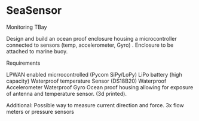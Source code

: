 # SeaSensor
Monitoring TBay

Design and build an ocean proof enclosure housing a microcontroller connected to sensors (temp, accelerometer, Gyro) . Enclosure to be attached to marine buoy.

Requirements

LPWAN enabled micrrocontrolled (Pycom SiPy/LoPy)
LiPo battery (high capacity)
Waterproof temperature Sensor (DS18B20)
Waterproof Accelerometer
Waterproof Gyro
Ocean proof housing allowing for exposure of antenna and temperature sensor. (3d printed).

Additional: Possible way to measure current direction and force.
3x flow meters or pressure sensors
